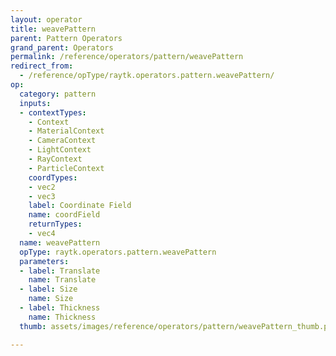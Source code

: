 ```yaml
---
layout: operator
title: weavePattern
parent: Pattern Operators
grand_parent: Operators
permalink: /reference/operators/pattern/weavePattern
redirect_from:
  - /reference/opType/raytk.operators.pattern.weavePattern/
op:
  category: pattern
  inputs:
  - contextTypes:
    - Context
    - MaterialContext
    - CameraContext
    - LightContext
    - RayContext
    - ParticleContext
    coordTypes:
    - vec2
    - vec3
    label: Coordinate Field
    name: coordField
    returnTypes:
    - vec4
  name: weavePattern
  opType: raytk.operators.pattern.weavePattern
  parameters:
  - label: Translate
    name: Translate
  - label: Size
    name: Size
  - label: Thickness
    name: Thickness
  thumb: assets/images/reference/operators/pattern/weavePattern_thumb.png

---
```

